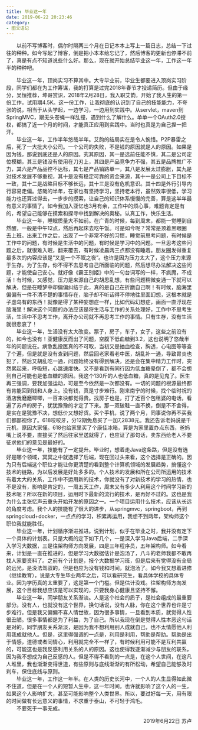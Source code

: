 ```yaml
---
title: 毕业这一年
date: 2019-06-22 20:23:46
category: 
- 图文语记
---
```


&emsp;&emsp;以前不写博客时，偶尔时隔两三个月在日记本本上写上一篇日志，总结一下过往的种种。如今写起了博客，倒是把小本本给忘记了，然后博客的更新也停滞不前了，真是有点不知道说些什么好。那么，现在就开始总结毕业这一年，工作这一年半的种种吧。  
<!-- more -->
&emsp;&emsp;毕业这一年，顶岗实习不算其中。大专毕业前，毕业生都要进入顶岗实习阶段，同学们都在为工作筹谋，我的打算是过完2018年春节才投递简历。但由于缘分，吴恒推荐，坤哥赏识，2018年2月28日，我入职艾韵，开始了我人生的第一份工作，试用期4.5K。这一份工作，让我彻底的认识到了自己的技能能力，不夸张的说，相当于从头学起，一边学习，一边用到实践中。从servlet，maven到SpringMVC，跟无头苍蝇一样乱撞，遇到什么了解什么。单单一个OAuth2.0授权，都搞了近一个月的时间，才能真正应用到实践中。当时也真是为自己捏一把汗。  
&emsp;&emsp;毕业这一年，工作半年悠哉半年。艾韵的结局实在是令人惋惜。P2P暴雷之后，死了一大批大小公司。一个公司的失败，不是钱的原因就是人的原因。如果是因为钱，那说到底还是人的原因。究其原因，其一是选前任能不慎，其二是公司定位模糊，其三是钱没有使用在刀刃上，其四是产品竞争力不强，其五是品牌推广不力，其六是产品品控不达标，其七是产品销路单一，其八是发展太过膨胀，其九是对技术发展不够重视，其十是没有稳定可靠的资金来源，其十一是公司上下目标不一致，其十二是战略目标不够长远，其十三是没有危机意识。其十四是外行引导内行容易走偏。悠哉的半年，在家也有坚持学习，坚持老本行，虽然效率很低，学习能力也还算过得去，一步步的摸索，让自己的知识体系慢慢的完善，算是这半年最有意义的事情了。如今我加入亚忆也3月有余，工作中的烦心事，难题肯定是有的，希望自己能够在摸索和探寻中找到解决的奥秘。认真工作，快乐生活。  
&emsp;&emsp;毕业这一年，睡眠质量大不如前。在广青的时候，每到周末，都能一觉睡到自然醒，一般是中午12点，然后再起床去吃午饭。可是如今呢？常常是顶着黑眼圈去上班。出来工作之后，出现了一个非常不好的习惯，睡觉前思考问题，有时候是工作中的问题，有时候是生活中的问题，有时候是学习中的问题。一旦思考这些问题之后，就很难入眠，翻来覆去，有时候凌晨两三点都没有睡着。朋友圈发得重复最多次的内容应该是“又是一个不眠之夜”。也许是因为压力太大了，这个压力来源于生存。为了生存，你不得不去思考自己所面临的问题，然后想尽办法解决这些问题，才能使自己安心。就好像《霸王别姬》中的一句台词写的一样，不疯魔，不成活！有时候，又感觉，压力是来源自己的胡思乱想，有些问题稍微变通一下就可以解决，但是在睡梦中却偏偏纠结于此，真的是自己在折磨自己啊！有时候，脑海里偏偏有一件不清不楚的事情存在，脑子却不听话得不停地往里面幻想，这根本就是子虚乌有的东西！就像是得了某种妄想症一样，比如代码幻想症，画面一直浮现在脑海里！解决这个问题的办法应该是将生活与工作的关系处理好，工作中不思考生活，生活中不思考工作，离开办公司就不再思考工作的事情。只有生存，没有生活就很悲哀了！  
&emsp;&emsp;毕业这一年，生活没有太大改变。票子，房子，车子，女子，这些之前没有的，如今也没有！亚健康反而出了问题，空腹下低血糖到3.2，这也说明了悠哉半年的问题说在。病急乱投医真的不可取，当初又是抽血检查，胸透，心电图等等查了个遍，但是就是没有查到问题，然后回老家看老中医，胡乱补一通，导致胃炎也犯了，然后又胡乱吃一通，问题始终没有得到解决，还是会在集中精力工作时，突然累起来，呼吸短，心跳速度快。又不是看到有同行因为低血糖晕倒了，都不会想到自己可能也是低血糖的原因。我这个130斤的人也低血糖，真的是见鬼了。医生再三强调，要我加强运动，可是至今依然是一次都没有。一切的问题的根源最终都有肯能回到钱和人身上。没有钱，真是寸步难行。刚来南宁的时候，找个临时祝的酒店我磨磨唧唧，一百来块都觉得贵。找房子也是，打了近百个包租婆的电话，看遍了苏卢的房子，犹犹豫豫的才定了下来。那一双破鞋一直不换，倒是不不舍得，是实在是犹豫不决，想低价又想好货。买个手机，说了两个月，同事说你再不买我们都鄙视你了。618咬咬牙，分12期免息买了一加7,2838元。我还告诉老妈说是千元机，原因大家懂。618也给家里买了个康佳冰箱，算是为家里置办点东西，爸妈嘴上说不要，直接买了然后往家里送就得了，也应证了那句话，卖东西给老人不要征求他们的意见是最好的。  
&emsp;&emsp;毕业这一年，技能有了一定提升。毕业时，想着走Java这条路，但是没有选好是哪个领域，冥冥之中就选择了后端，现在回过头来看，这个选择是正确的。因为只有后端这个职位才能让你更清楚的看到整个计算机领域的发展趋势，搞懂这个技术的链路，为以后发展是好处多多的。个人技术的发展和所在公司所运用的技术有着太大的关系，工作中不运用新的技术，你就没有了对新技术的学习的热情，也不是没有，影响是肯定的，一周五天工作，周末又有多少人利用这个时间学习新的技术呢？所以在新的项目，运用时下最新的流行的技术，是再好不过的。这也是我为什么主张忆声云重头开始开发的原因之一。一个项目运用什么技术，应该从长远的角度考虑。我个人的技能有了很大的进步，从springmvc，springboot，再到springcloud+docker，一点点的学习，积累再运用，我想不到两年，架构师这个职位我就能胜任。  
&emsp;&emsp;毕业这一年，计划循序渐进推进。说到计划，似乎在毕业之时，我并没有定下一个具体的计划表。只是大概的定下如下几个，一是深入学习Java后端，二手深入学习大数据，三是往架构师方向发展，四是三年程序员，五年架构师。如今看来，计划是一直在推进的，但是学习大数据估计是泡汤了，八斗的老师我都不敢再找人家要资料了。之前有个计划是，报个大数据学习班，但是后来有觉得没有全局的远光，是没法驾驭的，但是也应为没有钱和时间，就泡汤了。如今我又想着进修（继续教育），说是大专生毕业两年之后，可以看研究生，看具体学校的具体专业。因为学历真的太重要了，这是第一个门槛。但是估计没戏。往架构师方向发展，这个目标我想应该是可以实现的，只要我身心健康且坚持不懈。  
&emsp;&emsp;毕业这一年，同学朋友关系渐淡。人是这个社会的质子，是社会组成的最重要部分。没有人，也就没有这个世界，换句话说，没有人脉，你在这个世界也许是寸步难行。但是我又偏偏不喜人情世故，因为很多事情，一旦看到本质，就觉得人性很丑陋。很多事情都是为了利益，为了自己。所以我现在倒是觉得人性本恶这句话是对的。同学朋友关系渐淡，是因为我不想利用别人成就自己，也不太情愿他人利用我成就他人。但是，这里得强调的一点是，利用是利用，帮助是帮助。帮助是出于情感，道德或者同情心，利用就完全不一样了，有时候利用可能不是互利共赢的，可能这也是我反感利用关系的人的原因。这也使得我逐渐减少与朋友的联系，因为我不想成为自己反感的人。但是不得不看到的一点是，在这个人世间，在这凡人堆里，我也渐渐变得世道，有些原则与底线渐渐的有所松动，希望自己能够及时刹车，保住底线与原则。     
&emsp;&emsp;毕业这一年，工作这一年半。在人类的历史长河中，一个人的人生显得如此微不住道，但是在一个人的短暂人生中，这一年时间，也许就影响了这个人的一生，如果这个人影响扩大，甚至可能影响整个人类世界。所以，要过好每一天，用有限的时间做有长远意义的事情，不求重于泰山，不可轻于鸿毛。  
&emsp;&emsp;不要死于一事无成。

<p align="right">2019年6月22日 苏卢</p>

